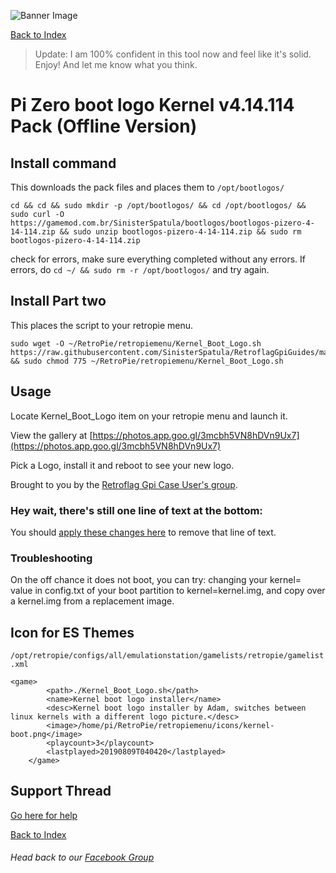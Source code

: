 ![Banner Image](https://sinisterspatula.github.io/RetroflagGpiGuides/images/GuidesBanner.png)

[Back to Index](https://sinisterspatula.github.io/RetroflagGpiGuides/)

> Update: I am 100% confident in this tool now and feel like it's solid.  Enjoy!  And let me know what you think.

# Pi Zero boot logo Kernel v4.14.114 Pack (Offline Version)

## Install command

This downloads the pack files and places them to `/opt/bootlogos/`

```shell
cd && cd && sudo mkdir -p /opt/bootlogos/ && cd /opt/bootlogos/ && sudo curl -O https://gamemod.com.br/SinisterSpatula/bootlogos/bootlogos-pizero-4-14-114.zip && sudo unzip bootlogos-pizero-4-14-114.zip && sudo rm bootlogos-pizero-4-14-114.zip
```
check for errors, make sure everything completed without any errors.  If errors, do `cd ~/ && sudo rm -r /opt/bootlogos/` and try again.

## Install Part two

This places the script to your retropie menu.

```shell
sudo wget -O ~/RetroPie/retropiemenu/Kernel_Boot_Logo.sh  https://raw.githubusercontent.com/SinisterSpatula/RetroflagGpiGuides/master/data/kernel/Kernel_Boot_Logo.sh && sudo chmod 775 ~/RetroPie/retropiemenu/Kernel_Boot_Logo.sh
```

## Usage

Locate Kernel_Boot_Logo item on your retropie menu and launch it.

View the gallery at [https://photos.app.goo.gl/3mcbh5VN8hDVn9Ux7](https://photos.app.goo.gl/3mcbh5VN8hDVn9Ux7)

Pick a Logo, install it and reboot to see your new logo.

Brought to you by the [Retroflag Gpi Case User's group](https://www.facebook.com/groups/401660300458844/).

### Hey wait, there's still one line of text at the bottom:

You should [apply these changes here](https://sinisterspatula.github.io/RetroflagGpiGuides/MakeBootSilent) to remove that line of text.

### Troubleshooting

On the off chance it does not boot, you can try: changing your kernel= value in config.txt of your boot partition to kernel=kernel.img, and copy over a kernel.img from a replacement image.

## Icon for ES Themes

`/opt/retropie/configs/all/emulationstation/gamelists/retropie/gamelist.xml`

```
<game>
        <path>./Kernel_Boot_Logo.sh</path>
        <name>Kernel boot logo installer</name>
        <desc>Kernel boot logo installer by Adam, switches between linux kernels with a different logo picture.</desc>
        <image>/home/pi/RetroPie/retropiemenu/icons/kernel-boot.png</image>
        <playcount>3</playcount>
        <lastplayed>20190809T040420</lastplayed>
    </game>
```

## Support Thread
[Go here for help](https://www.facebook.com/groups/401660300458844/)

[Back to Index](https://sinisterspatula.github.io/RetroflagGpiGuides/)

###### Head back to our [Facebook Group](https://www.facebook.com/groups/401660300458844/)

